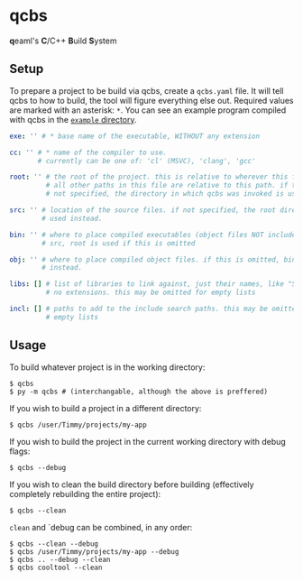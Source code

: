 # qcbs

**q**eaml's **C**/C++ **B**uild **S**ystem

## Setup

To prepare a project to be build via qcbs, create a `qcbs.yaml` file. It will
tell qcbs to how to build, the tool will figure everything else out. Required
values are marked with an asterisk: `*`. You can see an example program compiled
with qcbs in the [`example` directory](example).

```yaml
exe: '' # * base name of the executable, WITHOUT any extension

cc: '' # * name of the compiler to use.
       # currently can be one of: 'cl' (MSVC), 'clang', 'gcc'

root: '' # the root of the project. this is relative to wherever this file is.
         # all other paths in this file are relative to this path. if this is
         # not specified, the directory in which qcbs was invoked is used.

src: '' # location of the source files. if not specified, the root directory is
        # used instead.

bin: '' # where to place compiled executables (object files NOT included). alike
        # src, root is used if this is omitted

obj: '' # where to place compiled object files. if this is omitted, bin is used
        # instead.

libs: [] # list of libraries to link against, just their names, like "SDL2":
         # no extensions. this may be omitted for empty lists

incl: [] # paths to add to the include search paths. this may be omitted for
         # empty lists
```

## Usage

To build whatever project is in the working directory:

```console
$ qcbs
$ py -m qcbs # (interchangable, although the above is preffered)
```

If you wish to build a project in a different directory:

```console
$ qcbs /user/Timmy/projects/my-app
```

If you wish to build the project in the current working directory with debug
flags:

```console
$ qcbs --debug
```

If you wish to clean the build directory before building (effectively
completely rebuilding the entire project):

```console
$ qcbs --clean
```

`clean` and `debug can be combined, in any order:

```console
$ qcbs --clean --debug
$ qcbs /user/Timmy/projects/my-app --debug
$ qcbs .. --debug --clean
$ qcbs cooltool --clean
```

